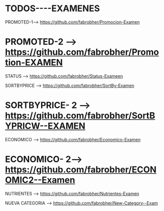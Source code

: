 # TODOS----EXAMENES

PROMOTED-1--> https://github.com/fabrobher/Promocion-Examen

# PROMOTED-2 --> https://github.com/fabrobher/Promotion-EXAMEN

STATUS -->  https://github.com/fabrobher/Status-Exameen

SORTBYPRICE --> https://github.com/fabrobher/SortBy-Examen

# SORTBYPRICE- 2 --> https://github.com/fabrobher/SortBYPRICW--EXAMEN

ECONOMICO --> https://github.com/fabrobher/Economico-Examen

# ECONOMICO- 2--> https://github.com/fabrobher/ECONOMIC2--Examen

NUTRIENTES --> https://github.com/fabrobher/Nutrientes-Examen

NUEVA CATEGORIA --> https://github.com/fabrobher/New-Category--Exam

